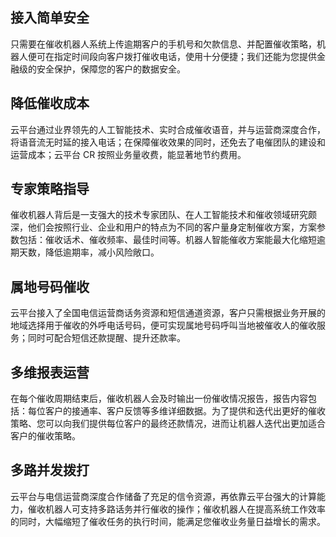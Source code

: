 ## 接入简单安全
只需要在催收机器人系统上传逾期客户的手机号和欠款信息、并配置催收策略，机器人便可在指定时间段向客户拨打催收电话，使用十分便捷；我们还能为您提供金融级的安全保护，保障您的客户的数据安全。

## 降低催收成本
云平台通过业界领先的人工智能技术、实时合成催收语音，并与运营商深度合作，将语音流无时延的接入电话；在保障催收效果的同时，还免去了电催团队的建设和运营成本；云平台 CR 按照业务量收费，能显著地节约费用。

## 专家策略指导
催收机器人背后是一支强大的技术专家团队、在人工智能技术和催收领域研究颇深，他们会按照行业、企业和用户的特点为不同的客户量身定制催收方案，方案参数包括：催收话术、催收频率、最佳时间等。机器人智能催收方案能最大化缩短逾期天数，降低逾期率，减小风险敞口。

## 属地号码催收
云平台接入了全国电信运营商话务资源和短信通道资源，客户只需根据业务开展的地域选择用于催收的外呼电话号码，便可实现属地号码呼叫当地被催收人的催收服务；同时可配合短信还款提醒、提升还款率。

## 多维报表运营
在每个催收周期结束后，催收机器人会及时输出一份催收情况报告，报告内容包括：每位客户的接通率、客户反馈等多维详细数据。为了提供和迭代出更好的催收策略、您可以向我们提供每位客户的最终还款情况，进而让机器人迭代出更加适合客户的催收策略。

## 多路并发拨打
云平台与电信运营商深度合作储备了充足的信令资源，再依靠云平台强大的计算能力，催收机器人可支持多路话务并行催收的操作；催收机器人在提高系统工作效率的同时，大幅缩短了催收任务的执行时间，能满足您催收业务量日益增长的需求。